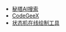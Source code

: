 - [秘塔AI搜索](https://metaso.cn/)
- [CodeGeeX](https://codegeex.cn/)
- [状态机在线绘制工具](https://tool.chipdebug.com/fsm/)